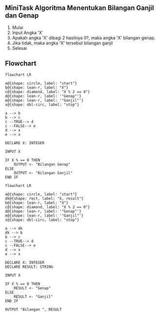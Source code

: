 ## MiniTask Algoritma Menentukan Bilangan Ganjil dan Genap

1. Mulai
2. Input Angka 'X'
3. Apakah angka 'X' dibagi 2 hasilnya 0?, maka angka 'X' bilangan genap.
4. Jika tidak, maka angka 'X' tersebut bilangan ganjil
5. Selesai

## Flowchart
```mermaid
flowchart LR

a@{shape: circle, label: "start"}
b@{shape: lean-r, label: "X"}
c@{shape: diamond, label: "X % 2 == 0"}
d@{shape: lean-r, label: '"Genap"'}
e@{shape: lean-r, label: '"Ganjil"'}
x@{shape: dbl-circ, label: "stop"}

a --> b
b --> c
c --TRUE--> d
c --FALSE--> e
d --> x
e --> x
```

```pseudocode
DECLARE X: INTEGER

INPUT X

IF X % == 0 THEN
    OUTPUT <- "Bilangan Genap"
ELSE
    OUTPUT <- "Bilangan Ganjil"
END IF

```
```mermaid
flowchart LR

a@{shape: circle, label: "start"}
dk@{shape: rect, label: "X, result"}
b@{shape: lean-r, label: "X"}
c@{shape: diamond, label: "X % 2 == 0"}
d@{shape: lean-r, label: '"Genap"'}
e@{shape: lean-r, label: '"Ganjil"'}
x@{shape: dbl-circ, label: "stop"}

a --> dk
dk --> b
b --> c
c --TRUE--> d
c --FALSE--> e
d --> x
e --> x
```
```pseudocode
DECLARE X: INTEGER
DECLARE RESULT: STRING

INPUT X

IF X % == 0 THEN
    RESULT <- "Genap"
ELSE
    RESULT <- "Ganjil"
END IF

OUTPUT "Bilangan ", RESULT

```


